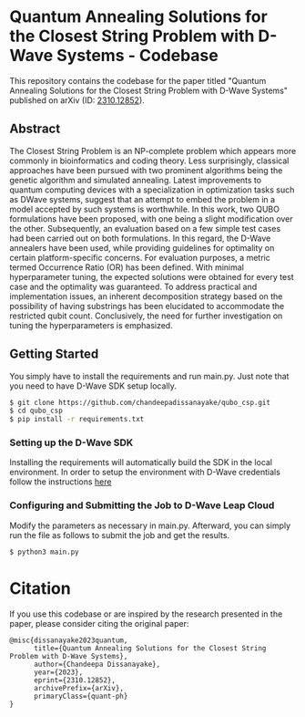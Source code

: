 # Quantum Annealing Solutions for the Closest String Problem with D-Wave Systems - Codebase

This repository contains the codebase for the paper titled "Quantum Annealing Solutions for the Closest String Problem with D-Wave Systems" published on arXiv (ID: [2310.12852](https://arxiv.org/abs/2310.12852)).

## Abstract

The Closest String Problem is an NP-complete problem which appears more commonly in bioinformatics and coding theory. Less surprisingly, classical approaches have been pursued with two prominent algorithms being the genetic algorithm and simulated annealing. Latest improvements to quantum computing devices with a specialization in optimization tasks such as DWave systems, suggest that an attempt to embed the problem in a model accepted by such systems is worthwhile. In this work, two QUBO formulations have been proposed, with one being a slight modification over the other. Subsequently, an evaluation based on a few simple test cases had been carried out on both formulations. In this regard, the D-Wave annealers have been used, while providing guidelines for optimality on certain platform-specific concerns. For evaluation purposes, a metric termed Occurrence Ratio (OR) has been defined. With minimal hyperparameter tuning, the expected solutions were obtained for every test case and the optimality was guaranteed. To address practical and implementation issues, an inherent decomposition strategy based on the possibility of having substrings has been elucidated to accommodate the restricted qubit count. Conclusively, the need for further investigation on tuning the hyperparameters is emphasized.

## Getting Started

You simply have to install the requirements and run main.py. Just note that you need to have D-Wave SDK setup locally.

```bash
$ git clone https://github.com/chandeepadissanayake/qubo_csp.git
$ cd qubo_csp
$ pip install -r requirements.txt
```

### Setting up the D-Wave SDK

Installing the requirements will automatically build the SDK in the local environment. In order to setup the environment with D-Wave credentials follow the instructions [here](https://docs.ocean.dwavesys.com/en/latest/overview/install.html#set-up-your-environment)

### Configuring and Submitting the Job to D-Wave Leap Cloud

Modify the parameters as necessary in main.py. Afterward, you can simply run the file as follows to submit the job and get the results.

```bash
$ python3 main.py
```

# Citation

If you use this codebase or are inspired by the research presented in the paper, please consider citing the original paper:

```
@misc{dissanayake2023quantum,
      title={Quantum Annealing Solutions for the Closest String Problem with D-Wave Systems}, 
      author={Chandeepa Dissanayake},
      year={2023},
      eprint={2310.12852},
      archivePrefix={arXiv},
      primaryClass={quant-ph}
}
```
